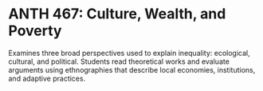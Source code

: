# ANTH 467: Culture, Wealth, and Poverty

Examines three broad perspectives used to explain inequality: ecological, cultural, and political. Students read theoretical works and evaluate arguments using ethnographies that describe local economies, institutions, and adaptive practices.